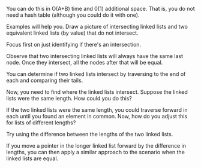 You can do this in O(A+B) time and 0(1) additional space. That is, you do not need a hash table (although you could do it with one).

Examples will help you. Draw a picture of intersecting linked lists and two equivalent linked lists (by value) that do not intersect.

Focus first on just identifying if there's an intersection.

Observe that two intersecting linked lists will always have the same last node. Once they intersect, all the nodes after that will be equal.

You can determine if two linked lists intersect by traversing to the end of each and comparing their tails.

Now, you need to find where the linked lists intersect. Suppose the linked lists were the same length. How could you do this?

If the two linked lists were the same length, you could traverse forward in each until you found an element in common. Now, how do you adjust this for lists of different lengths?

Try using the difference between the lengths of the two linked lists.

If you move a pointer in the longer linked list forward by the difference in lengths, you can then apply a similar approach to the scenario when the linked lists are equal.
